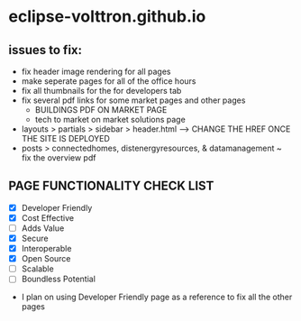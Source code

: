 # eclipse-volttron.github.io

## issues to fix:
- fix header image rendering for all pages
- make seperate pages for all of the office hours
- fix all thumbnails for the for developers tab
- fix several pdf links for some market pages and other pages
    - BUILDINGS PDF ON MARKET PAGE
    - tech to market on market solutions page
- layouts > partials > sidebar > header.html --> CHANGE THE HREF ONCE THE SITE IS DEPLOYED
- posts > connectedhomes, distenergyresources, & datamanagement ~ fix the overview pdf

## PAGE FUNCTIONALITY CHECK LIST
- [x] Developer Friendly
- [x] Cost Effective
- [ ] Adds Value
- [x] Secure
- [x] Interoperable
- [x] Open Source
- [ ] Scalable
- [ ] Boundless Potential

- I plan on using Developer Friendly page as a reference to fix all the other pages